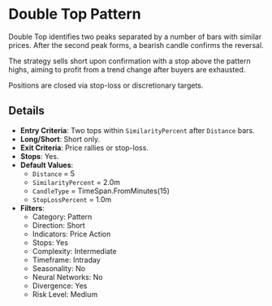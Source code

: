 # Double Top Pattern

Double Top identifies two peaks separated by a number of bars with similar prices. After the second peak forms, a bearish candle confirms the reversal.

The strategy sells short upon confirmation with a stop above the pattern highs, aiming to profit from a trend change after buyers are exhausted.

Positions are closed via stop-loss or discretionary targets.

## Details

- **Entry Criteria**: Two tops within `SimilarityPercent` after `Distance` bars.
- **Long/Short**: Short only.
- **Exit Criteria**: Price rallies or stop-loss.
- **Stops**: Yes.
- **Default Values**:
  - `Distance` = 5
  - `SimilarityPercent` = 2.0m
  - `CandleType` = TimeSpan.FromMinutes(15)
  - `StopLossPercent` = 1.0m
- **Filters**:
  - Category: Pattern
  - Direction: Short
  - Indicators: Price Action
  - Stops: Yes
  - Complexity: Intermediate
  - Timeframe: Intraday
  - Seasonality: No
  - Neural Networks: No
  - Divergence: Yes
  - Risk Level: Medium
